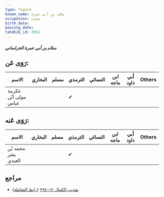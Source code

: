 ```yaml
---
type: figure
known_name: سلام بن أبي عمرة
occupation: محدث
birth_date:
passing_date:
tahdhib_id: 2661
---
```

##### سلام بن أبي عمرة الخراساني

## رَوَى عَن:
| الاسم                | البخاري | مسلم | الترمذي | النسائي | ابن ماجه | أبي داود | Others |
| -------------------- | ------- | ---- | ------- | ------- | -------- | -------- | ------ |
| عكرمة مولى ابْن عباس |         |      | ✔       |         |          |          |        |
## رَوَى عَنه:
| الاسم               | البخاري | مسلم | الترمذي | النسائي | ابن ماجه | أبي داود | Others |
| ------------------- | ------- | ---- | ------- | ------- | -------- | -------- | ------ |
| محمد بْن بشر العبدي |         |      | ✔       |         |          |          |        |
## مراجع
- [تهذيب الكمال ١٢-٢٩٤](obsidian://open?vault=Tahdhib-al-Kamal&file=Figures/٢٦٦١-سلام%20بن%20أبي%20عمرة%20الخراساني) ([رابط الشاملة](https://shamela.ws/book/3722/6067))